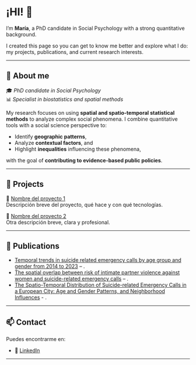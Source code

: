 # ¡HI! 👋 

I’m **María**, a PhD candidate in Social Psychology with a strong quantitative background.

I created this page so you can get to know me better and explore what I do: my projects, publications, and current research interests.

---

## 🚀 About me

🎓 *PhD candidate in Social Psychology*  
📊 *Specialist in biostatistics and spatial methods*

My research focuses on using **spatial and spatio-temporal statistical methods** to analyze complex social phenomena. I combine quantitative tools with a social science perspective to:

- Identify **geographic patterns**,  
- Analyze **contextual factors**, and  
- Highlight **inequalities** influencing these phenomena,

with the goal of **contributing to evidence-based public policies**.

---

## 💼 Projects

🔹 [Nombre del proyecto 1](https://github.com/tuusuario/proyecto1)  
Descripción breve del proyecto, qué hace y con qué tecnologías.

🔹 [Nombre del proyecto 2](https://github.com/tuusuario/proyecto2)  
Otra descripción breve, clara y profesional.

---

## 📝 Publications

- [Temporal trends in suicide related emergency calls by age group and gender from 2014 to 2023](https://www.nature.com/articles/s41598-025-07700-4) – .
- [The spatial overlap between risk of intimate partner violence against women and suicide-related emergency calls](https://academic.oup.com/eurpub/article/35/1/60/7889365) – .
- [The Spatio-Temporal Distribution of Suicide-related Emergency Calls in a European City: Age and Gender Patterns, and Neighborhood Influences](https://journals.copmadrid.org/pi/art/pi2024a8) - .

---

## 📫 Contact

Puedes encontrarme en:
- 💼 [LinkedIn](www.linkedin.com/in/maria-montagud-dataanalyst)

---
